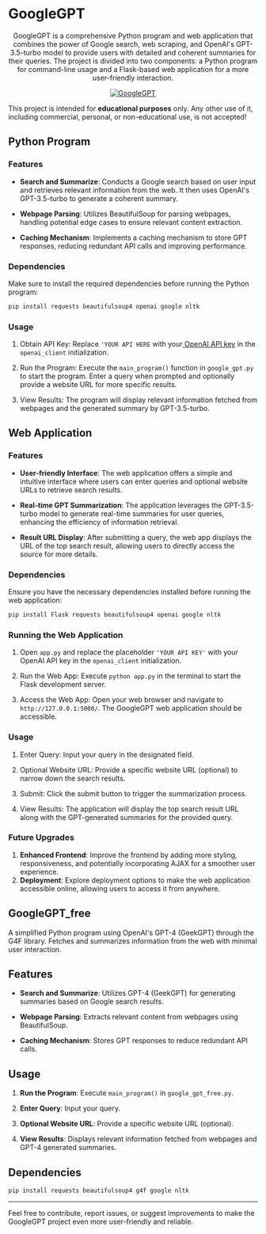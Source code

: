# GoogleGPT

<p align="center">GoogleGPT is a comprehensive Python program and web application that combines the power of Google search, web scraping, and OpenAI's GPT-3.5-turbo model to provide users with detailed and coherent summaries for their queries. The project is divided into two components: a Python program for command-line usage and a Flask-based web application for a more user-friendly interaction.</p>
<p align="center">
  <a href="https://t.me/v2raycollectorbot">
    <img src="https://github.com/mshojaei77/GoogleGPT/assets/76538971/5fd1dc00-49a1-47f8-9be4-e1a789175e10" alt="GoogleGPT">
  </a>
   </p>


This project is intended for **educational purposes** only. 
Any other use of it, including commercial, personal, or non-educational use, is not accepted!

## Python Program

### Features

- **Search and Summarize**: Conducts a Google search based on user input and retrieves relevant information from the web. It then uses OpenAI's GPT-3.5-turbo to generate a coherent summary.

- **Webpage Parsing**: Utilizes BeautifulSoup for parsing webpages, handling potential edge cases to ensure relevant content extraction.

- **Caching Mechanism**: Implements a caching mechanism to store GPT responses, reducing redundant API calls and improving performance.

### Dependencies

Make sure to install the required dependencies before running the Python program:

```bash
pip install requests beautifulsoup4 openai google nltk
```

### Usage

1. Obtain API Key: Replace `'YOUR API HERE` with your[ OpenAI API key](https://platform.openai.com/api-keys) in the `openai_client` initialization.

2. Run the Program: Execute the `main_program()` function in `google_gpt.py` to start the program. Enter a query when prompted and optionally provide a website URL for more specific results.

3. View Results: The program will display relevant information fetched from webpages and the generated summary by GPT-3.5-turbo.

## Web Application

### Features

- **User-friendly Interface**: The web application offers a simple and intuitive interface where users can enter queries and optional website URLs to retrieve search results.

- **Real-time GPT Summarization**: The application leverages the GPT-3.5-turbo model to generate real-time summaries for user queries, enhancing the efficiency of information retrieval.

- **Result URL Display**: After submitting a query, the web app displays the URL of the top search result, allowing users to directly access the source for more details.

### Dependencies

Ensure you have the necessary dependencies installed before running the web application:

```bash
pip install Flask requests beautifulsoup4 openai google nltk
```

### Running the Web Application

1. Open `app.py` and replace the placeholder `'YOUR API KEY'` with your OpenAI API key in the `openai_client` initialization.

2. Run the Web App: Execute `python app.py` in the terminal to start the Flask development server.

3. Access the Web App: Open your web browser and navigate to `http://127.0.0.1:5000/`. The GoogleGPT web application should be accessible.

### Usage

1. Enter Query: Input your query in the designated field.

2. Optional Website URL: Provide a specific website URL (optional) to narrow down the search results.

3. Submit: Click the submit button to trigger the summarization process.

4. View Results: The application will display the top search result URL along with the GPT-generated summaries for the provided query.

### Future Upgrades
1. **Enhanced Frontend**: Improve the frontend by adding more styling, responsiveness, and potentially incorporating AJAX for a smoother user experience.
2. **Deployment**: Explore deployment options to make the web application accessible online, allowing users to access it from anywhere.
   
## GoogleGPT_free

A simplified Python program using OpenAI's GPT-4 (GeekGPT) through the G4F library. Fetches and summarizes information from the web with minimal user interaction.

## Features

- **Search and Summarize**: Utilizes GPT-4 (GeekGPT) for generating summaries based on Google search results.

- **Webpage Parsing**: Extracts relevant content from webpages using BeautifulSoup.

- **Caching Mechanism**: Stores GPT responses to reduce redundant API calls.

## Usage

1. **Run the Program**: Execute `main_program()` in `google_gpt_free.py`.

2. **Enter Query**: Input your query.

3. **Optional Website URL**: Provide a specific website URL (optional).

4. **View Results**: Displays relevant information fetched from webpages and GPT-4 generated summaries.

## Dependencies

```bash
pip install requests beautifulsoup4 g4f google nltk
```
-------------------
Feel free to contribute, report issues, or suggest improvements to make the GoogleGPT project even more user-friendly and reliable.
